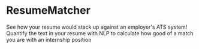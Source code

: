 # ResumeMatcher
See how your resume would stack up against an employer's ATS system! Quantify the text in your resume with NLP to calculate how good of a match you are with an internship position
